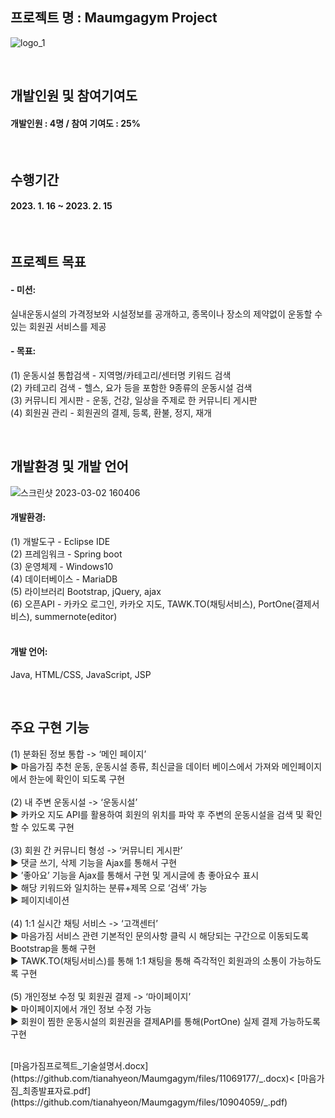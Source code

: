 ## 프로젝트 명 : Maumgagym Project
![logo_1](https://user-images.githubusercontent.com/97826058/222347079-02b0743f-df12-487e-9518-a8302dc32b5d.jpg)
 
<br>
 
## 개발인원 및 참여기여도 
#### 개발인원 : 4명 / 참여 기여도 : 25% 

<br>

## 수행기간
#### 2023. 1. 16 ~ 2023. 2. 15

<br>

## 프로젝트 목표
#### - 미션: 
실내운동시설의 가격정보와 시설정보를 공개하고,
종목이나 장소의 제약없이 운동할 수 있는 회원권 서비스를 제공

#### - 목표: 
(1)  운동시설 통합검색 - 지역명/카테고리/센터명 키워드 검색<br>
(2)  카테고리 검색 -  헬스, 요가 등을 포함한 9종류의 운동시설 검색<br>
(3)  커뮤니티 게시판 - 운동, 건강, 일상을 주제로 한 커뮤니티 게시판<br>
(4)  회원권 관리 - 회원권의 결제, 등록, 환불, 정지, 재개<br>

<br>

## 개발환경 및 개발 언어
![스크린샷 2023-03-02 160406](https://user-images.githubusercontent.com/97826058/222355459-e7754ceb-95c0-4fa4-9d27-b695d9ce0cf2.png)
#### 개발환경:
(1) 개발도구 - Eclipse IDE<br>
(2) 프레임워크 - Spring boot <br>
(3) 운영체제 - Windows10<br> 
(4) 데이터베이스 - MariaDB<br>
(5) 라이브러리 Bootstrap, jQuery, ajax <br>
(6) 오픈API - 카카오 로그인, 카카오 지도, TAWK.TO(채팅서비스), PortOne(결제서비스), summernote(editor)<br>
<br>
#### 개발 언어: 
Java, HTML/CSS, JavaScript, JSP

<br>

## 주요 구현 기능
(1) 분화된 정보 통합 -> ‘메인 페이지’<br>
▶ 마음가짐 추천 운동, 운동시설 종류, 최신글을 데이터 베이스에서 가져와 메인페이지에서 한눈에 확인이 되도록 구현<br>
<br>
(2) 내 주변 운동시설 -> ‘운동시설’<br>
▶ 카카오 지도 API를 활용하여 회원의 위치를 파악 후 주변의 운동시설을 검색 및 확인할 수 있도록 구현<br>
<br>
(3) 회원 간 커뮤니티 형성 -> ‘커뮤니티 게시판’<br>
▶ 댓글 쓰기, 삭제 기능을 Ajax를 통해서 구현<br>
▶ ’좋아요’ 기능을 Ajax를 통해서 구현 및 게시글에 총 좋아요수 표시<br>
▶ 해당 키워드와 일치하는 분류+제목 으로 ‘검색’ 가능<br>
▶ 페이지네이션<br>
<br>
(4) 1:1 실시간 채팅 서비스 -> ‘고객센터’<br>
▶ 마음가짐 서비스 관련 기본적인 문의사항 클릭 시 해당되는 구간으로 이동되도록 Bootstrap을 통해 구현<br>
▶ TAWK.TO(채팅서비스)를 통해 1:1 채팅을 통해 즉각적인 회원과의 소통이 가능하도록 구현<br>
<br>
(5) 개인정보 수정 및 회원권 결제 -> ‘마이페이지’<br>
▶ 마이페이지에서 개인 정보 수정 가능<br>
▶ 회원이 찜한 운동시설의 회원권을 결제API를 통해(PortOne) 실제 결제 가능하도록 구현<br>

<br>
[마음가짐프로젝트_기술설명서.docx](https://github.com/tianahyeon/Maumgagym/files/11069177/_.docx)<
[마음가짐_최종발표자료.pdf](https://github.com/tianahyeon/Maumgagym/files/10904059/_.pdf)

